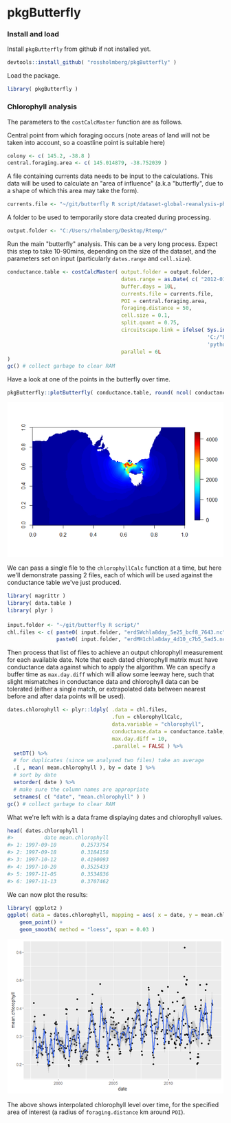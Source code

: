<!-- Do not edit README.md directly, edit README.Rmd instead and re-knit before commit -->
pkgButterfly
============

### Install and load

Install `pkgButterfly` from github if not installed yet.

``` r
devtools::install_github( "rossholmberg/pkgButterfly" )
```

Load the package.

``` r
library( pkgButterfly )
```

### Chlorophyll analysis

The parameters to the `costCalcMaster` function are as follows.

Central point from which foraging occurs (note areas of land will not be taken into account, so a coastline point is suitable here)

``` r
colony <- c( 145.2, -38.8 )
central.foraging.area <- c( 145.014879, -38.752039 )
```

A file containing currents data needs to be input to the calculations. This data will be used to calculate an "area of influence" (a.k.a "butterfly", due to a shape of which this area may take the form).

``` r
currents.file <- "~/git/butterfly R script/dataset-global-reanalysis-phys-001-011-ran-it-cglors-monthly-u-v_1463479328704.nc"
```

A folder to be used to temporarily store data created during processing.

``` r
output.folder <- "C:/Users/rholmberg/Desktop/Rtemp/"
```

Run the main "butterfly" analysis. This can be a very long process. Expect this step to take 10-90mins, depending on the size of the dataset, and the parameters set on input (particularly `dates.range` and `cell.size`).

``` r
conductance.table <- costCalcMaster( output.folder = output.folder,
                                     dates.range = as.Date( c( "2012-01-01", "2012-08-30" ) ), # uncomment to limit dataset
                                     buffer.days = 10L,
                                     currents.file = currents.file,
                                     POI = central.foraging.area,
                                     foraging.distance = 50,
                                     cell.size = 0.1,
                                     split.quant = 0.75,
                                     circuitscape.link = ifelse( Sys.info()['sysname'] == "Windows",
                                                                 'C:/"Program Files"/Circuitscape/cs_run.exe',
                                                                 'python2.7' ),
                                     parallel = 6L
)
gc() # collect garbage to clear RAM
```

Have a look at one of the points in the butterfly over time.

``` r
pkgButterfly::plotButterfly( conductance.table, round( ncol( conductance.table ) - 2L ) * 0.5 )
```

![](READMEfigs/plotButterfly-1.png)

We can pass a single file to the `chlorophyllCalc` function at a time, but here we'll demonstrate passing 2 files, each of which will be used against the conductance table we've just produced.

``` r
library( magrittr )
library( data.table )
library( plyr )

input.folder <- "~/git/butterfly R script/"
chl.files <- c( paste0( input.folder, "erdSWchla8day_5e25_bcf8_7643.nc" ),
                paste0( input.folder, "erdMH1chla8day_4d10_c7b5_5ad5.nc" ) )
```

Then process that list of files to achieve an output chlorophyll measurement for each available date. Note that each dated chlorophyll matrix must have conductance data against which to apply the algorithm. We can specify a buffer time as `max.day.diff` which will allow some leeway here, such that slight mismatches in conductance data and chlorophyll data can be tolerated (either a single match, or extrapolated data between nearest before and after data points will be used).

``` r
dates.chlorophyll <- plyr::ldply( .data = chl.files,
                                  .fun = chlorophyllCalc,
                                  data.variable = "chlorophyll",
                                  conductance.data = conductance.table,
                                  max.day.diff = 10,
                                  .parallel = FALSE ) %>%
  setDT() %>%
  # for duplicates (since we analysed two files) take an average
  .[ , mean( mean.chlorophyll ), by = date ] %>%
  # sort by date
  setorder( date ) %>%
  # make sure the column names are appropriate
  setnames( c( "date", "mean.chlorophyll" ) )
gc() # collect garbage to clear RAM
```

What we're left with is a data frame displaying dates and chlorophyll values.

``` r
head( dates.chlorophyll )
#>          date mean.chlorophyll
#> 1: 1997-09-10        0.2573754
#> 2: 1997-09-18        0.3184158
#> 3: 1997-10-12        0.4190093
#> 4: 1997-10-20        0.3525433
#> 5: 1997-11-05        0.3534836
#> 6: 1997-11-13        0.3707462
```

We can now plot the results:

``` r
library( ggplot2 )
ggplot( data = dates.chlorophyll, mapping = aes( x = date, y = mean.chlorophyll ) ) +
    geom_point() +
    geom_smooth( method = "loess", span = 0.03 )
```

![](READMEfigs/plotChlorophyll-1.png)

The above shows interpolated chlorophyll level over time, for the specified area of interest (a radius of `foraging.distance` km around `POI`).
